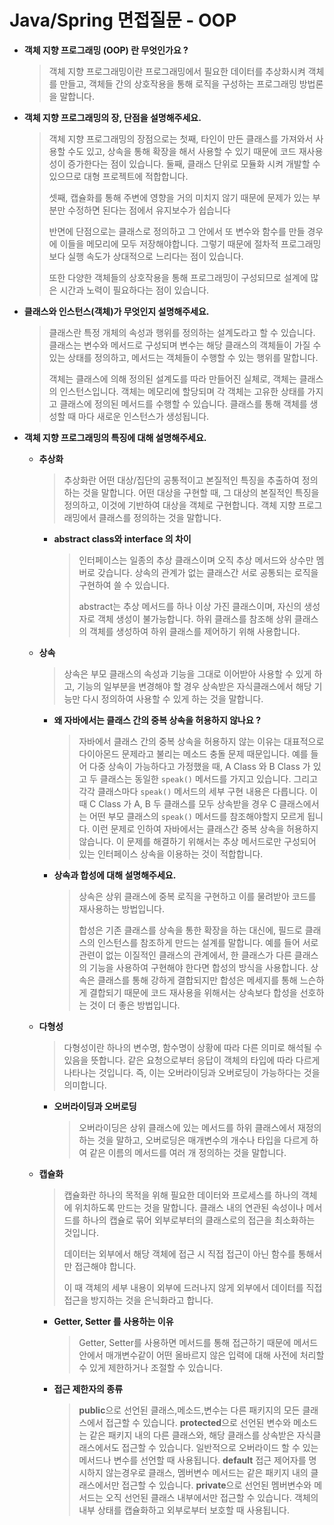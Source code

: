 # Java/Spring 면접질문 - OOP 

- **객체 지향 프로그래밍 (OOP) 란 무엇인가요 ?**

  > 객체 지향 프로그래밍이란 프로그래밍에서 필요한 데이터를 추상화시켜 객체를 만들고, 객체들 간의 상호작용을 통해 로직을 구성하는 프로그래밍 방법론을 말합니다. 

- **객체 지향 프로그래밍의 장, 단점을 설명해주세요.** 

  > 객체 지향 프로그래밍의 장점으로는 
  > 첫째, 타인이 만든 클래스를 가져와서 사용할 수도 있고, 상속을 통해 확장을 해서 사용할 수 있기 때문에 코드 재사용성이 증가한다는 점이 있습니다. 
  > 둘째, 클래스 단위로 모듈화 시켜 개발할 수 있으므로 대형 프로젝트에 적합합니다.
  >
  > 셋째, 캡슐화를 통해 주변에 영향을 거의 미치지 않기 때문에 문제가 있는 부분만 수정하면 된다는 점에서 유지보수가 쉽습니다 
  >
  > 반면에 단점으로는 클래스로 정의하고 그 안에서 또 변수와 함수를 만들 경우에 이들을 메모리에 모두 저장해야합니다. 그렇기 때문에 절차적 프로그래밍보다 실행 속도가 상대적으로 느리다는 점이 있습니다. 
  >
  > 또한 다양한 객체들의 상호작용을 통해 프로그래밍이 구성되므로 설계에 많은 시간과 노력이 필요하다는 점이 있습니다. 

- **클래스와 인스턴스(객체)가 무엇인지 설명해주세요.**

  > 클래스란 특정 개체의 속성과 행위를 정의하는 설계도라고 할 수 있습니다. 클래스는 변수와 메서드로 구성되며 변수는 해당 클래스의 객체들이 가질 수 있는 상태를 정의하고, 메서드는 객체들이 수행할 수 있는 행위를 말합니다.
  >
  > 객체는 클래스에 의해 정의된 설계도를 따라 만들어진 실체로, 객체는 클래스의 인스턴스입니다. 객체는 메모리에 할당되며 각 객체는 고유한 상태를 가지고 클래스에 정의된 메서드를 수행할 수 있습니다. 클래스를 통해 객체를 생성할 때 마다 새로운 인스턴스가 생성됩니다.

- **객체 지향 프로그래밍의 특징에 대해 설명해주세요.**

  - **추상화**
    
    > 추상화란 어떤 대상/집단의 공통적이고 본질적인 특징을 추출하여 정의하는 것을 말합니다. 어떤 대상을 구현할 때, 그 대상의 본질적인 특징을 정의하고, 이것에 기반하여 대상을 객체로 구현합니다. 객체 지향 프로그래밍에서 클래스를 정의하는 것을 말합니다. 
    
    - **abstract class와 interface 의 차이** 
    
      > 인터페이스는 일종의 추상 클래스이며 오직 추상 메서드와 상수만 멤버로 갖습니다. 상속의 관계가 없는 클래스간 서로 공통되는 로직을 구현하여 쓸 수 있습니다.
      >
      > abstract는 추상 메서드를 하나 이상 가진 클래스이며, 자신의 생성자로 객체 생성이 불가능합니다. 하위 클래스를 참조해 상위 클래스의 객체를 생성하여 하위 클래스를 제어하기 위해 사용합니다.
    
  - **상속**
    
    > 상속은 부모 클래스의 속성과 기능을 그대로 이어받아 사용할 수 있게 하고, 기능의 일부분을 변경해야 할 경우 상속받은 자식클래스에서 해당 기능만 다시 정의하여 사용할 수 있게 하는 것을 말합니다. 
    
    - **왜 자바에서는 클래스 간의 중복 상속을 허용하지 않나요 ?** 
    
      > 자바에서 클래스 간의 중복 상속을 허용하지 않는 이유는 대표적으로 다이아몬드 문제라고 불리는 메소드 충돌 문제 때문입니다. 예를 들어 다중 상속이 가능하다고 가정했을 때, A Class 와 B Class 가 있고 두 클래스는 동일한 `speak()` 메서드를 가지고 있습니다. 그리고 각각 클래스마다 `speak()` 메서드의 세부 구현 내용은 다릅니다. 이 때 C Class 가 A, B 두 클래스를 모두 상속받을 경우 C 클래스에서는 어떤 부모 클래스의 `speak()` 메서드를 참조해야할지 모르게 됩니다. 이런 문제로 인하여 자바에서는 클래스간 중복 상속을 허용하지 않습니다. 이 문제를 해결하기 위해서는 추상 메서드로만 구성되어 있는 인터페이스 상속을 이용하는 것이 적합합니다. 
    
    - **상속과 합성에 대해 설명해주세요.**
    
      > 상속은 상위 클래스에 중복 로직을 구현하고 이를 물려받아 코드를 재사용하는 방법입니다. 
      >
      > 합성은 기존 클래스를 상속을 통한 확장을 하는 대신에, 필드로 클래스의 인스턴스를 참조하게 만드는 설계를 말합니다. 예를 들어 서로 관련이 없는 이질적인 클래스의 관계에서, 한 클래스가 다른 클래스의 기능을 사용하여 구현해야 한다면 합성의 방식을 사용합니다. 
      > 상속은 클래스를 통해 강하게 결합되지만 합성은 메세지를 통해 느슨하게 결합되기 때문에 코드 재사용을 위해서는 상속보다 합성을 선호하는 것이 더 좋은 방법입니다. 
    
  - **다형성**
    
    > 다형성이란 하나의 변수명, 함수명이 상황에 따라 다른 의미로 해석될 수 있음을 뜻합니다. 같은 요청으로부터 응답이 객체의 타입에 따라 다르게 나타나는 것입니다. 즉, 이는 오버라이딩과 오버로딩이 가능하다는 것을 의미합니다.
    
    - **오버라이딩과 오버로딩**
    
      > 오버라이딩은 상위 클래스에 있는 메서드를 하위 클래스에서 재정의 하는 것을 말하고, 오버로딩은 매개변수의 개수나 타입을 다르게 하여 같은 이름의 메서드를 여러 개 정의하는 것을 말합니다. 
    
  - **캡슐화**
    
    > 캡슐화란 하나의 목적을 위해 필요한 데이터와 프로세스를 하나의 객체에 위치하도록 만드는 것을 말합니다. 클래스 내의 연관된 속성이나 메서드를 하나의 캡슐로 묶어 외부로부터의 클래스로의 접근을 최소화하는 것입니다. 
    >
    > 데이터는 외부에서 해당 객체에 접근 시 직접 접근이 아닌 함수를 통해서만 접근해야 합니다.
    >
    > 이 때 객체의 세부 내용이 외부에 드러나지 않게 외부에서 데이터를 직접 접근을 방지하는 것을 은닉화라고 합니다. 
    
    - **Getter, Setter 를 사용하는 이유**
    
      > Getter, Setter를 사용하면 메서드를 통해 접근하기 때문에 메서드 안에서 매개변수같이 어떤 올바르지 않은 입력에 대해 사전에 처리할 수 있게 제한하거나 조절할 수 있습니다. 
    - **접근 제한자의 종류**
    
      > **public**으로 선언된 클래스,메소드,변수는 다른 패키지의 모든 클래스에서 접근할 수 있습니다.
      > **protected**으로 선언된 변수와 메소드는 같은 패키지 내의 다른 클래스와, 해당 클래스를 상속받은 자식클래스에서도 접근할 수 있습니다. 일반적으로 오버라이드 할 수 있는 메서드나 변수를 선언할 때 사용됩니다.
      > **default** 접근 제어자를 명시하지 않는경우로 클래스, 멤버변수 메서드는 같은 패키지 내의 클래스에서만 접근할 수 있습니다.
      > **private**으로 선언된 멤버변수와 메서드는 오직 선언된 클래스 내부에서만 접근할 수 있습니다. 객체의 내부 상태를 캡슐화하고 외부로부터 보호할 때 사용됩니다.
